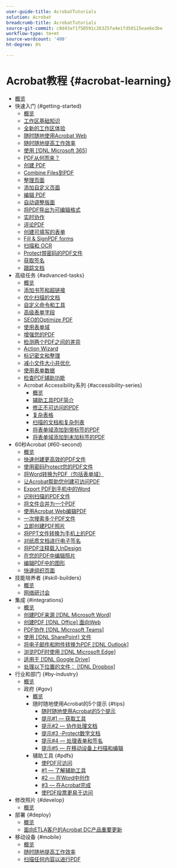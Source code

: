 ```yaml
---
user-guide-title: AcrobatTutorials
solution: Acrobat
breadcrumb-title: AcrobatTutorials
source-git-commit: c8d43af1f50591c26325fa4e1fd50115eae6e3be
workflow-type: tm+mt
source-wordcount: '408'
ht-degree: 8%

---
```



# Acrobat教程 {#acrobat-learning}

+ [概览](overview.md)
+ 快速入门 {#getting-started}
   + [概览](getting-started/getting-started-overview.md)
   + [工作区基础知识](getting-started/get-to-know-the-acrobat-dc-interface.md)
   + [全新的工作区体验](getting-started/new-workspace.md)
   + [随时随地使用Acrobat Web](getting-started/acrobatweb.md)
   + [随时随地提高工作效率](getting-started/productivity.md)
   + [使用 [!DNL Microsoft 365]](https://experienceleague.adobe.com/docs/document-cloud-learn/acrobat-learning/integrations/integrate-overview.html#microsoft)
   + [PDF从何而来？](getting-started/where-do-pdfs-come-from.md)
   + [创建 PDF](getting-started/create-pdf.md)
   + [Combine Files到PDF](getting-started/combine-to-pdf.md)
   + [整理页面](getting-started/organize.md)
   + [添加自定义页面](getting-started/add-custom-page.md)
   + [编辑 PDF](getting-started/edit-pdf.md)
   + [自动调整版面](getting-started/auto-adjust-layout.md)
   + [将PDF导出为可编辑格式](getting-started/export-pdf.md)
   + [实时协作](getting-started/collaborate.md)
   + [评论PDF](getting-started/comment-on-pdf-files.md)
   + [创建可填写的表单](getting-started/create-fillable-forms.md)
   + [Fill &amp; SignPDF forms](getting-started/fill-and-sign.md)
   + [扫描和 OCR](getting-started/scan-and-ocr.md)
   + [Protect带密码的PDF文件](getting-started/password-protect.md)
   + [获取签名](getting-started/signatures.md)
   + [跟踪文档](getting-started/track.md)
+ 高级任务 {#advanced-tasks}
   + [概览](advanced-tasks/advanced-tasks-overview.md)
   + [添加书签和超链接](advanced-tasks/bookmarks.md)
   + [优化扫描的文档](advanced-tasks/optimizescan.md)
   + [自定义命令和工具](advanced-tasks/custom.md)
   + [高级表单字段](advanced-tasks/advancedforms.md)
   + [SEO的Optimize PDF](advanced-tasks/optimizeseo.md)
   + [使用表单域](advanced-tasks/workforms.md)
   + [增强您的PDF](advanced-tasks/enhance.md)
   + [检测两个PDF之间的差异](advanced-tasks/compare.md)
   + [Action Wizard](advanced-tasks/action.md)
   + [标记密文和整理](advanced-tasks/redact.md)
   + [减小文件大小并优化](advanced-tasks/reduce.md)
   + [使用表单数据](advanced-tasks/formdata.md)
   + [检查PDF辅助功能](advanced-tasks/accessibility.md)
   + Acrobat Accessibility系列 {#accessibility-series}
      + [概览](advanced-tasks/accessibility-series.md)
      + [辅助工具PDF简介](advanced-tasks/accessibilitysession1.md)
      + [修正不可访问的PDF](advanced-tasks/accessibilitysession2.md)
      + [复杂表格](advanced-tasks/accessibilitysession3.md)
      + [扫描的文档和复杂列表](advanced-tasks/accessibilitysession4.md)
      + [将表单域添加到带标签的PDF](advanced-tasks/accessibilitysession5.md)
      + [将表单域添加到未加标签的PDF](advanced-tasks/accessibilitysession6.md)
+ 60秒Acrobat {#60-second}
   + [概览](60-second/60-second-overview.md)
   + [快速创建更高效的PDF文件](60-second/optimize.md)
   + [使用密码Protect您的PDF文件](60-second/protect.md)
   + [将Word转换为PDF（包括表单域）](60-second/wordform.md)
   + [让Acrobat帮助您创建可访问PDF](60-second/accessible.md)
   + [Export PDF到手机中的Word](60-second/exportwordphone.md)
   + [识别扫描的PDF文件](60-second/textrecognition.md)
   + [将文件合并为一个PDF](60-second/combine-to-one-pdf.md)
   + [使用Acrobat Web编辑PDF](60-second/edit.md)
   + [一次搜索多个PDF文件](60-second/search.md)
   + [立即创建PDF照片](60-second/photo.md)
   + [将PPT文件转换为手机上的PDF](60-second/phone.md)
   + [对纸质文档进行电子签名](60-second/sign.md)
   + [将PDF注释载入InDesign](60-second/indesign.md)
   + [在您的PDF中编辑照片](60-second/editphoto.md)
   + [编辑PDF中的图形](60-second/editgraphic.md)
   + [快速组织页面](60-second/organize.md)
+ 技能培养者 {#skill-builders}
   + [概览](skill-builder/skill-builder-overview.md)
   + [网络研讨会](skill-builder/skill-builder-webinars.md)
+ 集成 {#integrations}
   + [概览](integrate/integrate-overview.md)
   + [创建PDF来源 [!DNL Microsoft Word]](integrate/createfromword.md)
   + [创建PDF [!DNL Office] 面向Web](integrate/createofficeweb.md)
   + [PDF协作 [!DNL Microsoft Teams]](integrate/acrobatandteams.md)
   + [使用 [!DNL SharePoint] 文件](integrate/acrobatandsp.md)
   + [将电子邮件和附件转换为PDF [!DNL Outlook]](integrate/outlook.md)
   + [浏览PDF时使用 [!DNL Microsoft Edge]](integrate/edge.md)
   + [适用于 [!DNL Google Drive]](integrate/acrobatandgoogle.md)
   + [处理以下位置的文件： [!DNL Dropbox]](integrate/acrobat-dropbox.md)
+ 行业和部门 {#by-industry}
   + [概览](industry/industry-overview.md)
   + 政府 {#gov}
      + [概览](industry/gov/gov-overview.md)
      + 随时随地使用Acrobat的5个提示 {#tips}
         + [随时随地使用Acrobat的5个提示](industry/gov/5-tips-for-working-anywhere-with-acrobat-dc-for-government.md)
         + [提示#1 — 获取工具](industry/gov/get-your-tools.md)
         + [提示#2 — 协作处理文档](industry/gov/collaborate-on-documents.md)
         + [提示#3 -Protect数字文档](industry/gov/protect-digital-documents.md)
         + [提示#4 — 处理表单和签名](industry/gov/work-with-forms-and-signatures.md)
         + [提示#5 — 在移动设备上扫描和编辑](industry/gov/scan-and-edit-on-mobile.md)
      + 辅助工具 {#pdfs}
         + [使PDF可访问](industry/gov/making-pdfs-accessible.md)
         + [#1 — 了解辅助工具](industry/gov/understanding-accessibility.md)
         + [#2 — 在Word中创作](industry/gov/authoring-in-word.md)
         + [#3 — 在Acrobat完成](industry/gov/finishing-in-acrobat.md)
         + [使PDF投票更易于访问](industry/gov/making-pdf-ballots-accessible.md)
+ 修改照片 {#develop}
   + [概览](develop/develop-overview.md)
+ 部署 {#deploy}
   + [概览](deploy/deploy-overview.md)
   + [面向ETLA客户的Acrobat DC产品重要更新](deploy/signentitlementchanges.md)
+ 移动设备 {#mobile}
   + [概览](mobile/mobile-overview.md)
   + [随时随地提高工作效率](https://experienceleague.adobe.com/docs/document-cloud-learn/acrobat-learning/getting-started/productivity.html)
   + [扫描任何内容以进行PDF](mobile/scan-mobile-app.md)
